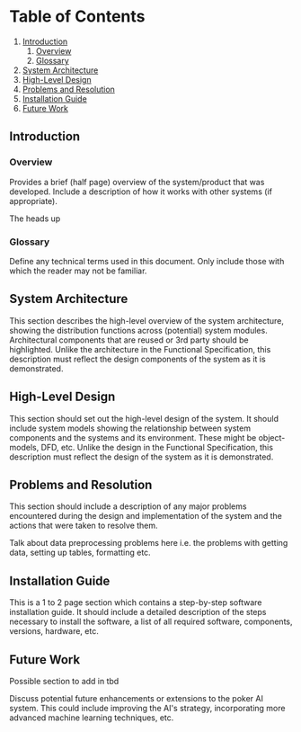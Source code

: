 # Table of Contents

1. [Introduction](#introduction)
   1. [Overview](#overview)
   2. [Glossary](#glossary)
2. [System Architecture](#system-architecture)
3. [High-Level Design](#high-level-design)
4. [Problems and Resolution](#problems-and-resolution)
5. [Installation Guide](#installation-guide)
6. [Future Work](#future-work)

## Introduction <a name="introduction"></a>

### Overview <a name="overview"></a>

Provides a brief (half page) overview of the system/product that was developed. Include a description of how it works with other systems (if appropriate).

The heads up

### Glossary <a name="glossary"></a>

Define any technical terms used in this document. Only include those with which the reader may not be familiar.

## System Architecture <a name="system-architecture"></a>

This section describes the high-level overview of the system architecture, showing the distribution functions across (potential) system modules. Architectural components that are reused or 3rd party should be highlighted. Unlike the architecture in the Functional Specification, this description must reflect the design components of the system as it is demonstrated.

## High-Level Design <a name="high-level-design"></a>

This section should set out the high-level design of the system. It should include system models showing the relationship between system components and the systems and its environment. These might be object-models, DFD, etc. Unlike the design in the Functional Specification, this description must reflect the design of the system as it is demonstrated.

## Problems and Resolution <a name="problems-and-resolution"></a>

This section should include a description of any major problems encountered during the design and implementation of the system and the actions that were taken to resolve them.

Talk about data preprocessing problems here i.e. the problems with getting data, setting up tables, formatting etc.

## Installation Guide <a name="installation-guide"></a>

This is a 1 to 2 page section which contains a step-by-step software installation guide. It should include a detailed description of the steps necessary to install the software, a list of all required software, components, versions, hardware, etc.

## Future Work <a name="future-work"></a>

Possible section to add in tbd

Discuss potential future enhancements or extensions to the poker AI system. This could include improving the AI's strategy, incorporating more advanced machine learning techniques, etc.
